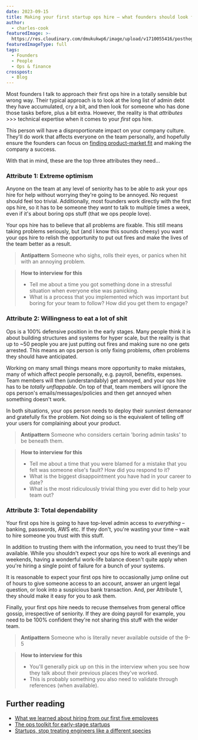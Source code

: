 ```yaml
---
date: 2023-09-15
title: Making your first startup ops hire – what founders should look for
author:
  - charles-cook
featuredImage: >-
  https://res.cloudinary.com/dmukukwp6/image/upload/v1710055416/posthog.com/contents/images/blog/posthog-blog-image.png
featuredImageType: full
tags:
  - Founders
  - People
  - Ops & finance
crosspost:
  - Blog
---
```


Most founders I talk to approach their first ops hire in a totally sensible but wrong way. Their typical approach is to look at the long list of admin debt they have accumulated, cry a bit, and then look for someone who has done those tasks before, plus a bit extra. However, the reality is that _attributes_ >>> technical expertise when it comes to your _first_ ops hire.

This person will have a disproportionate impact on your company culture. They'll do work that affects everyone on the team personally, and hopefully ensure the founders can focus on [finding product-market fit](/blog/product-market-fit-game) and making the company a success. 

With that in mind, these are the top three attributes they need...

### Attribute 1: Extreme optimism

Anyone on the team at any level of seniority has to be able to ask your ops hire for help without worrying they're going to be annoyed. No request should feel too trivial. Additionally, most founders work directly with the first ops hire, so it has to be someone they _want_ to talk to multiple times a week, even if it's about boring ops stuff (that we ops people love).

Your ops hire has to believe that all problems are fixable. This still means taking problems seriously, but (and I know this sounds cheesy) you want your ops hire to relish the opportunity to put out fires and make the lives of the team better as a result.

> **Antipattern**
> Someone who sighs, rolls their eyes, or panics when hit with an annoying problem.

> **How to interview for this**
> - Tell me about a time you got something done in a stressful situation when everyone else was panicking.
> - What is a process that you implemented which was important but boring for your team to follow? How did you get them to engage?

### Attribute 2: Willingness to eat a lot of shit

Ops is a 100% defensive position in the early stages. Many people think it is about building structures and systems for hyper scale, but the reality is that up to ~50 people you are just putting out fires and making sure no one gets arrested. This means an ops person is only fixing problems, often problems they should have anticipated.

Working on many small things means more opportunity to make mistakes, many of which affect people personally, e.g. payroll, benefits, expenses. Team members will then (understandably) get annoyed, and your ops hire has to be _totally unflappable_. On top of that, team members will ignore the ops person's emails/messages/policies and then get annoyed when something doesn't work.

In both situations, your ops person needs to deploy their sunniest demeanor and gratefully fix the problem. Not doing so is the equivalent of telling off your users for complaining about your product.

> **Antipattern**
> Someone who considers certain 'boring admin tasks' to be beneath them.

> **How to interview for this**
> - Tell me about a time that you were blamed for a mistake that you felt was someone else's fault? How did you respond to it?
> - What is the biggest disappointment you have had in your career to date?
> - What is the most ridiculously trivial thing you ever did to help your team out?

### Attribute 3: Total dependability

Your first ops hire is going to have top-level admin access to _everything_ – banking, passwords, AWS etc. If they don't, you're wasting your time – wait to hire someone you trust with this stuff.

In addition to trusting them with the information, you need to trust they'll be available. While you shouldn't expect your ops hire to work all evenings and weekends, having a wonderful work-life balance doesn't quite apply when you're hiring a single point of failure for a bunch of your systems. 

It is reasonable to expect your first ops hire to occasionally jump online out of hours to give someone access to an account, answer an urgent legal question, or look into a suspicious bank transaction. And, per Attribute 1, they should make it easy for you to ask them. 

Finally, your first ops hire needs to recuse themselves from general office gossip, irrespective of seniority. If they are doing payroll for example, you need to be 100% confident they're not sharing this stuff with the wider team.

> **Antipattern**
> Someone who is literally never available outside of the 9-5

> **How to interview for this**
> - You'll generally pick up on this in the interview when you see how they talk about their previous places they've worked.
> - This is probably something you also need to validate through references (when available). 

## Further reading

- [What we learned about hiring from our first five employees](https://posthog.com/blog/posthog-first-five)
- [The ops toolkit for early-stage startups](https://posthog.com/blog/startup-ops-toolkit)
- [Startups, stop treating engineers like a different species](https://posthog.com/blog/stop-treating-engineers-differently)
